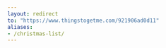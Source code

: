 ```yaml
---
layout: redirect
to: "https://www.thingstogetme.com/921906ad0d11"
aliases:
- /christmas-list/
---
```

